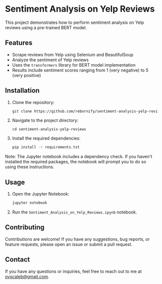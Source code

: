 # Sentiment Analysis on Yelp Reviews

This project demonstrates how to perform sentiment analysis on Yelp reviews using a pre-trained BERT model.

## Features

- Scrape reviews from Yelp using Selenium and BeautifulSoup
- Analyze the sentiment of Yelp reviews
- Uses the `transformers` library for BERT model implementation
- Results include sentiment scores ranging from 1 (very negative) to 5 (very positive)

## Installation

1. Clone the repository:
    ```bash
    git clone https://github.com/rebornify/sentiment-analysis-yelp-reviews.git
    ```

2. Navigate to the project directory:
   ```
   cd sentiment-analysis-yelp-reviews
   ```

3. Install the required dependencies:
    ```bash
    pip install -r requirements.txt
    ```

Note: The Jupyter notebook includes a dependency check. If you haven't installed the required packages, the notebook will prompt you to do so using these instructions.

## Usage

1. Open the Jupyter Notebook:
    ```bash
    jupyter notebook
    ```

2. Run the `Sentiment_Analysis_on_Yelp_Reviews.ipynb` notebook.

## Contributing

Contributions are welcome! If you have any suggestions, bug reports, or feature requests, please open an issue or submit a pull request.

## Contact

If you have any questions or inquiries, feel free to reach out to me at [oyscaleb@gmail.com](mailto:oyscaleb@gmail.com).